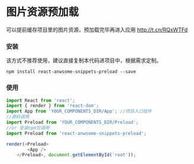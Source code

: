 # 图片资源预加载

可以提前缓存项目里的图片资源，预加载完毕再进入应用 http://t.cn/RQxWTFd

### 安装
该方式不推荐使用，建议直接复制本代码进项目中，根据需求定制。
```
npm install react-anwsome-snippets-preload --save
```

### 使用

```javascript
import React from 'react';
import { render } from 'react-dom';
import App from 'YOUR_COMPONENTS_DIR/App'; //项目入口组件
//源码调用
import Preload from 'YOUR_COMPONENTS_DIR/Preload';
//or 安装npm包调用
import Preload from 'react-anwsome-snippets-preload';

render(<Preload>
        <App />
    </Preload>, document.getElementById('root'));
```
